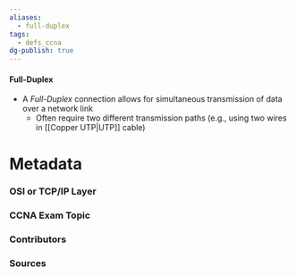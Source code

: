 ```yaml
---
aliases:
  - full-duplex
tags:
  - defs_ccna
dg-publish: true
---
```

#### Full-Duplex
- A *Full-Duplex* connection allows for simultaneous transmission of data over a network link
	- Often require two different transmission paths (e.g., using two wires in [[Copper UTP|UTP]] cable)





# Metadata
### OSI or TCP/IP Layer

### CCNA Exam Topic

### Contributors

### Sources

